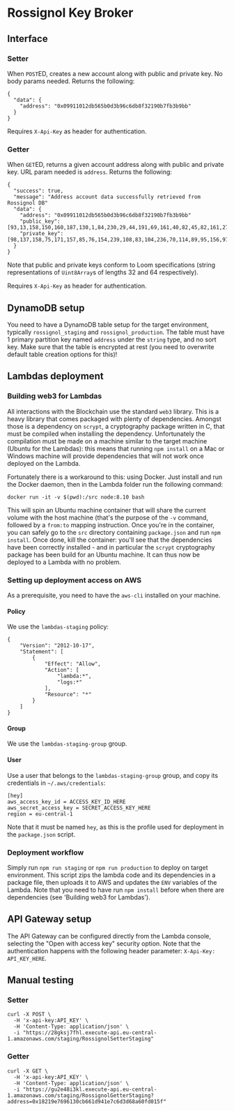 # Rossignol Key Broker

## Interface

### Setter

When `POST`ED, creates a new account along with public and private key. No body params needed. Returns the following:

```
{
  "data": {
    "address": "0x09911012db565b0d3b96c6db8f32190b7fb3b9bb"
  }
}
```

Requires `X-Api-Key` as header for authentication.

### Getter

When `GET`ED, returns a given account address along with public and private key. URL param needed is `address`. Returns the following:

```
{
  "success": true,
  "message": "Address account data successfully retrieved from Rossignol DB"
  "data": {
    "address": "0x09911012db565b0d3b96c6db8f32190b7fb3b9bb"
    "public_key": [93,13,158,150,160,187,130,1,84,230,29,44,191,69,161,40,82,45,82,161,27,191,76,127,166,31,203,197,94,139,4,172],
    "private_key": [98,137,158,75,171,157,85,76,154,239,108,83,104,236,70,114,89,95,156,97,253,5,220,67,159,242,168,221,84,63,37,27,93,13,158,150,160,187,130,1,84,230,29,44,191,69,161,40,82,45,82,161,27,191,76,127,166,31,203,197,94,139,4,172],
  }
}
```

Note that public and private keys conform to Loom specifications (string representations of `Uint8Array`s of lengths 32 and 64 respectively).

Requires `X-Api-Key` as header for authentication.

## DynamoDB setup

You need to have a DynamoDB table setup for the target environment, typically `rossignol_staging` and `rossignol_production`. The table must have 1 primary partition key named `address` under the `string` type, and no sort key. Make sure that the table is encrypted at rest (you need to overwrite default table creation options for this)!

## Lambdas deployment

### Building web3 for Lambdas

All interactions with the Blockchain use the standard `web3` library. This is a heavy library that comes packaged with plenty of dependencies. Amongst those is a dependency on `scrypt`, a cryptography package written in C, that must be compiled when installing the dependency. Unfortunately the compilation must be made on a machine similar to the target machine (Ubuntu for the Lambdas): this means that running `npm install` on a Mac or Windows machine will provide dependencies that will not work once deployed on the Lambda.

Fortunately there is a workaround to this: using Docker. Just install and run the Docker daemon, then in the Lambda folder run the following command:

```
docker run -it -v $(pwd):/src node:8.10 bash
```

This will spin an Ubuntu machine container that will share the current volume with the host machine (that's the purpose of the `-v` command, followed by a `from:to` mapping instruction. Once you're in the container, you can safely go to the `src` directory containing `package.json` and run `npm install`. Once done, kill the container: you'll see that the dependencies have been correctly installed - and in particular the `scrypt` cryptography package has been build for an Ubuntu machine. It can thus now be deployed to a Lambda with no problem.

### Setting up deployment access on AWS

As a prerequisite, you need to have the `aws-cli` installed on your machine.

#### Policy

We use the `lambdas-staging` policy:

```
{
    "Version": "2012-10-17",
    "Statement": [
        {
            "Effect": "Allow",
            "Action": [
                "lambda:*",
                "logs:*"
            ],
            "Resource": "*"
        }
    ]
}
```

#### Group

We use the `lambdas-staging-group` group.

#### User

Use a user that belongs to the `lambdas-staging-group` group, and copy its credentials in `~/.aws/credentials`:

```
[hey]
aws_access_key_id = ACCESS_KEY_ID_HERE
aws_secret_access_key = SECRET_ACCESS_KEY_HERE
region = eu-central-1
```

Note that it must be named `hey`, as this is the profile used for deployment in the `package.json` script.

### Deployment workflow

Simply run `npm run staging` or `npm run production` to deploy on target environment. This script zips the lambda code and its dependencies in a package file, then uploads it to AWS and updates the `ENV` variables of the Lambda. Note that you need to have run `npm install` before when there are dependencies (see 'Building web3 for Lambdas').

## API Gateway setup

The API Gateway can be configured directly from the Lambda console, selecting the "Open with access key" security option. Note that the authentication happens with the following header parameter: `X-Api-Key: API_KEY_HERE`.

## Manual testing

### Setter

```
curl -X POST \
  -H 'x-api-key:API_KEY' \
  -H 'Content-Type: application/json' \
  -i "https://28gksj7fhl.execute-api.eu-central-1.amazonaws.com/staging/RossignolSetterStaging"
```

### Getter

```
curl -X GET \
  -H 'x-api-key:API_KEY' \
  -H 'Content-Type: application/json' \
  -i "https://gu2e48i3kl.execute-api.eu-central-1.amazonaws.com/staging/RossignolGetterStaging?address=0x18219e7696130cb661d941e7c6d3d68a60fd015f"
```
